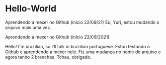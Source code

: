 # Hello-World

Aprendendo a mexer no Github (início 22/09/21)
Eu, Yuri, estou mudando o arquivo mais uma vez.

Aprendendo a mexer no Github (início 22/09/2021)

Hello! I'm brazilian, so i'll talk in brazilian portuguese.
Estou testando o Github e aprendendo a mexer nele.
Fiz uma mudança no nome do arquivo e agora tenho 2 branches.
Tchau, obrigado.
